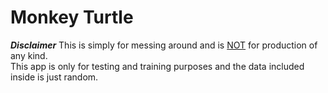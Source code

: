 # Monkey Turtle

 **_Disclaimer_** This is simply for messing around and is <u>NOT</u> for production of any kind.  
 This app is only for testing and training purposes and the data included inside is just random.
